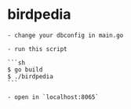 # birdpedia

    - change your dbconfig in main.go

    - run this script

    ```sh
    $ go build
    $ ./birdpedia
    ```

    - open in `localhost:8065`
